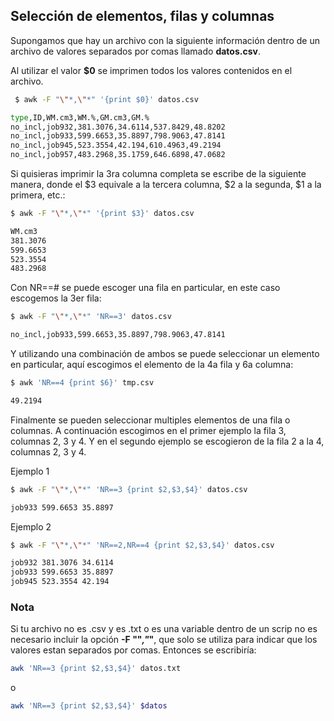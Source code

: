 ## Selección de elementos, filas y columnas ##
Supongamos que hay un archivo con la siguiente información dentro de un archivo de valores separados por comas llamado **datos.csv**. 

Al utilizar el valor **$0** se imprimen todos los valores contenidos en el archivo.

``` bash
 $ awk -F "\"*,\"*" '{print $0}' datos.csv

type,ID,WM.cm3,WM.%,GM.cm3,GM.%
no_incl,job932,381.3076,34.6114,537.8429,48.8202
no_incl,job933,599.6653,35.8897,798.9063,47.8141
no_incl,job945,523.3554,42.194,610.4963,49.2194
no_incl,job957,483.2968,35.1759,646.6898,47.0682
```
Si quisieras imprimir la 3ra columna completa se escribe de la siguiente manera, donde el $3 equivale a la tercera columna, $2 a la segunda, $1 a la primera, etc.:

```bash 
$ awk -F "\"*,\"*" '{print $3}' datos.csv

WM.cm3
381.3076
599.6653
523.3554
483.2968
```

Con NR==# se puede escoger una fila en particular, en este caso escogemos la 3er fila:

``` bash
$ awk -F "\"*,\"*" 'NR==3' datos.csv

no_incl,job933,599.6653,35.8897,798.9063,47.8141
```

Y utilizando una combinación de ambos se puede seleccionar un elemento en particular, aquí escogimos el elemento de  la 4a fila y 6a columna:
``` bash
$ awk 'NR==4 {print $6}' tmp.csv

49.2194
```

Finalmente se pueden seleccionar multiples elementos de una fila o columnas. A continuación escogimos en el primer ejemplo la fila 3, columnas 2, 3 y 4.
Y en el segundo ejemplo se escogieron de la fila 2 a la 4, columnas 2, 3 y 4.

Ejemplo 1

```bash
$ awk -F "\"*,\"*" 'NR==3 {print $2,$3,$4}' datos.csv

job933 599.6653 35.8897
```
Ejemplo 2
``` bash
$ awk -F "\"*,\"*" 'NR==2,NR==4 {print $2,$3,$4}' datos.csv

job932 381.3076 34.6114
job933 599.6653 35.8897
job945 523.3554 42.194
```
### Nota ###
Si tu archivo no es .csv y es .txt o es una variable dentro de un scrip no es necesario incluir la opción **-F "\"*,\"*"**, que solo se utiliza para indicar que los valores estan separados por comas. Entonces se escribiría:

```bash
awk 'NR==3 {print $2,$3,$4}' datos.txt
```
 o

```bash
awk 'NR==3 {print $2,$3,$4}' $datos
```
